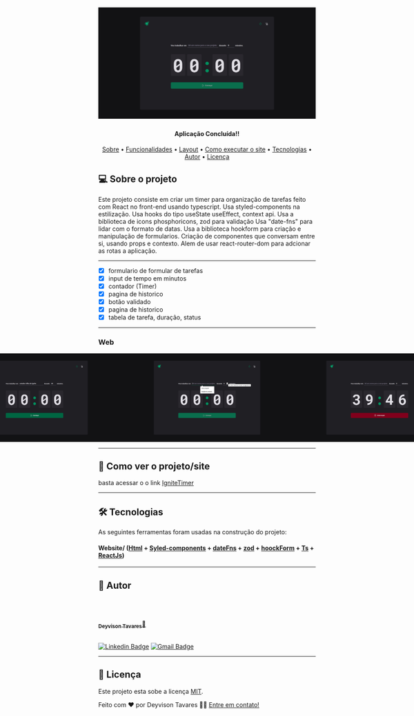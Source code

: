 <h1 align="center">
    <img alt="IgniteTimerLogo" src="./src/assets/LOGO.png" />
</h1>

<h4 align="center"> 
     Aplicação Concluída!! 	
</h4>

<p align="center">
 <a href="#-sobre-o-projeto">Sobre</a> •
 <a href="#-funcionalidades">Funcionalidades</a> •
 <a href="#-layout">Layout</a> • 
 <a href="#-como-executar-o-projeto">Como executar o site</a> • 
 <a href="#-tecnologias">Tecnologias</a> • 
 <a href="#-autor">Autor</a> • 
 <a href="#user-content--licença">Licença</a>
</p>

## 💻 Sobre o projeto

Este projeto consiste em criar um timer para organização de tarefas feito com
React no front-end usando typescript.
Usa styled-components na estilização.
Usa hooks do tipo useState useEffect, context api.
Usa a biblioteca de icons phosphoricons, zod para validação
Usa "date-fns" para lidar com o formato de datas.
Usa a biblioteca hookform para criação e manipulação de formularios.
Criação de componentes que conversam
entre si, usando props e contexto.
Alem de usar react-router-dom para adcionar as rotas a aplicação.

---

- [x] formulario de formular de tarefas
- [x] input de tempo em minutos
- [x] contador (Timer)
- [x] pagina de historico
- [x] botão validado
- [x] pagina de historico
- [x] tabela de tarefa, duração, status

---

### Web

<p align="center" style="display: flex; align-items: flex-start; justify-content: center;">
  <img alt="IgniteTimer" title="#IgniteTimer" src="./src/assets/Web 1.png" width="400px">

  <img alt="IgniteTimer" title="#IgniteTimer" src="./src/assets/Web  2.png" width="400px">

  <img alt="IgniteTimer" title="#IgniteTimer" src="./src/assets/Web 3.png" width="400px">
</p>


---

## 🚀 Como ver o projeto/site

basta acessar o o link
[IgniteTimer](https://www.linkedin.com/in/deyvison-tavares/recent-activity/)

---

## 🛠 Tecnologias

As seguintes ferramentas foram usadas na construção do projeto:

#### **Website**/ ([Html](https://devdocs.io/html//) + [Syled-components](https://styled-components.com/)  + [dateFns](https://date-fns.org/) + [zod](https://zod.dev/) + [hoockForm](https://react-hook-form.com/api/useform/) +  [Ts](https://www.typescriptlang.org/docs/) + [ReactJs](https://pt-br.reactjs.org/docs/cdn-links.html))

---

## 🦸 Autor

<br/>
<a href="https://github.com/DeyvisonTav">
 <img style="border-radius: 100%;" src="https://avatars.githubusercontent.com/u/101512004?v=4" width="100px;" alt=""/>
 <br />
 <br/>
 <sub><b>Deyvison Tavares</b></sub>🚀</a>
 <br />
 <br />

[![Linkedin Badge](https://img.shields.io/badge/-Deyvison-blue?style=flat-square&logo=Linkedin&logoColor=white&link=https://www.linkedin.com/in/deyvison-tavares/)](https://www.linkedin.com/in/deyvison-tavares/)
[![Gmail Badge](https://img.shields.io/badge/-deyvisontav@gmail.com-c14438?style=flat-square&logo=Gmail&logoColor=white&link=mailto:deyvisontav.com)](mailto:deyvisontav@gmail.com)

---

## 📝 Licença

Este projeto esta sobe a licença [MIT](./LICENSE).

Feito com ❤️ por Deyvison Tavares 👋🏽 [Entre em contato!](https://www.linkedin.com/in/deyvison-tavares/)
